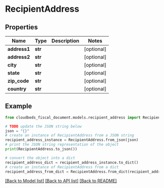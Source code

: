 # RecipientAddress


## Properties

Name | Type | Description | Notes
------------ | ------------- | ------------- | -------------
**address1** | **str** |  | [optional] 
**address2** | **str** |  | [optional] 
**city** | **str** |  | [optional] 
**state** | **str** |  | [optional] 
**zip_code** | **str** |  | [optional] 
**country** | **str** |  | [optional] 

## Example

```python
from cloudbeds_fiscal_document.models.recipient_address import RecipientAddress

# TODO update the JSON string below
json = "{}"
# create an instance of RecipientAddress from a JSON string
recipient_address_instance = RecipientAddress.from_json(json)
# print the JSON string representation of the object
print(RecipientAddress.to_json())

# convert the object into a dict
recipient_address_dict = recipient_address_instance.to_dict()
# create an instance of RecipientAddress from a dict
recipient_address_from_dict = RecipientAddress.from_dict(recipient_address_dict)
```
[[Back to Model list]](../README.md#documentation-for-models) [[Back to API list]](../README.md#documentation-for-api-endpoints) [[Back to README]](../README.md)


